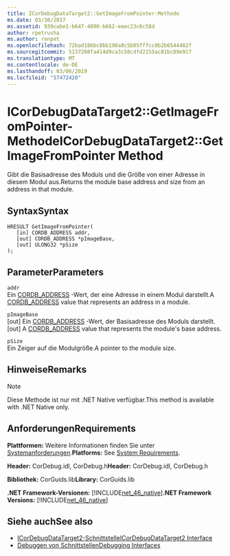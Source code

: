 ```yaml
---
title: ICorDebugDataTarget2::GetImageFromPointer-Methode
ms.date: 03/30/2017
ms.assetid: 939cabe1-b647-4090-b662-eeec23c6c58d
author: rpetrusha
ms.author: ronpet
ms.openlocfilehash: 72bad186bc8bb198a8c5b05fffcc0b2b6544482f
ms.sourcegitcommit: 5137208fa414d9ca3c58cdfd2155ac81bc89e917
ms.translationtype: MT
ms.contentlocale: de-DE
ms.lasthandoff: 03/06/2019
ms.locfileid: "57472420"
---
```

# <a name="icordebugdatatarget2getimagefrompointer-method"></a><span data-ttu-id="6f182-102">ICorDebugDataTarget2::GetImageFromPointer-Methode</span><span class="sxs-lookup"><span data-stu-id="6f182-102">ICorDebugDataTarget2::GetImageFromPointer Method</span></span>
<span data-ttu-id="6f182-103">Gibt die Basisadresse des Moduls und die Größe von einer Adresse in diesem Modul aus.</span><span class="sxs-lookup"><span data-stu-id="6f182-103">Returns the module base address and size from an address in that module.</span></span>  
  
## <a name="syntax"></a><span data-ttu-id="6f182-104">Syntax</span><span class="sxs-lookup"><span data-stu-id="6f182-104">Syntax</span></span>  
  
```  
HRESULT GetImageFromPointer(  
   [in] CORDB_ADDRESS addr,   
   [out] CORDB_ADDRESS *pImageBase,   
   [out] ULONG32 *pSize  
);  
```  
  
## <a name="parameters"></a><span data-ttu-id="6f182-105">Parameter</span><span class="sxs-lookup"><span data-stu-id="6f182-105">Parameters</span></span>  
 `addr`  
 <span data-ttu-id="6f182-106">Ein [CORDB_ADDRESS](../../../../docs/framework/unmanaged-api/common-data-types-unmanaged-api-reference.md) -Wert, der eine Adresse in einem Modul darstellt.</span><span class="sxs-lookup"><span data-stu-id="6f182-106">A [CORDB_ADDRESS](../../../../docs/framework/unmanaged-api/common-data-types-unmanaged-api-reference.md) value that represents an address in a module.</span></span>  
  
 `pImageBase`  
 <span data-ttu-id="6f182-107">[out] Ein [CORDB_ADDRESS](../../../../docs/framework/unmanaged-api/common-data-types-unmanaged-api-reference.md) -Wert, der Basisadresse des Moduls darstellt.</span><span class="sxs-lookup"><span data-stu-id="6f182-107">[out] A [CORDB_ADDRESS](../../../../docs/framework/unmanaged-api/common-data-types-unmanaged-api-reference.md) value that represents the module's base address.</span></span>  
  
 `pSize`  
 <span data-ttu-id="6f182-108">Ein Zeiger auf die Modulgröße.</span><span class="sxs-lookup"><span data-stu-id="6f182-108">A pointer to the module size.</span></span>  
  
## <a name="remarks"></a><span data-ttu-id="6f182-109">Hinweise</span><span class="sxs-lookup"><span data-stu-id="6f182-109">Remarks</span></span>  
  
> [!NOTE]
>  <span data-ttu-id="6f182-110">Diese Methode ist nur mit .NET Native verfügbar.</span><span class="sxs-lookup"><span data-stu-id="6f182-110">This method is available with .NET Native only.</span></span>  
  
## <a name="requirements"></a><span data-ttu-id="6f182-111">Anforderungen</span><span class="sxs-lookup"><span data-stu-id="6f182-111">Requirements</span></span>  
 <span data-ttu-id="6f182-112">**Plattformen:** Weitere Informationen finden Sie unter [Systemanforderungen](../../../../docs/framework/get-started/system-requirements.md).</span><span class="sxs-lookup"><span data-stu-id="6f182-112">**Platforms:** See [System Requirements](../../../../docs/framework/get-started/system-requirements.md).</span></span>  
  
 <span data-ttu-id="6f182-113">**Header:** CorDebug.idl, CorDebug.h</span><span class="sxs-lookup"><span data-stu-id="6f182-113">**Header:** CorDebug.idl, CorDebug.h</span></span>  
  
 <span data-ttu-id="6f182-114">**Bibliothek:** CorGuids.lib</span><span class="sxs-lookup"><span data-stu-id="6f182-114">**Library:** CorGuids.lib</span></span>  
  
 <span data-ttu-id="6f182-115">**.NET Framework-Versionen:** [!INCLUDE[net_46_native](../../../../includes/net-46-native-md.md)]</span><span class="sxs-lookup"><span data-stu-id="6f182-115">**.NET Framework Versions:** [!INCLUDE[net_46_native](../../../../includes/net-46-native-md.md)]</span></span>  
  
## <a name="see-also"></a><span data-ttu-id="6f182-116">Siehe auch</span><span class="sxs-lookup"><span data-stu-id="6f182-116">See also</span></span>
- [<span data-ttu-id="6f182-117">ICorDebugDataTarget2-Schnittstelle</span><span class="sxs-lookup"><span data-stu-id="6f182-117">ICorDebugDataTarget2 Interface</span></span>](../../../../docs/framework/unmanaged-api/debugging/icordebugdatatarget2-interface.md)
- [<span data-ttu-id="6f182-118">Debuggen von Schnittstellen</span><span class="sxs-lookup"><span data-stu-id="6f182-118">Debugging Interfaces</span></span>](../../../../docs/framework/unmanaged-api/debugging/debugging-interfaces.md)
